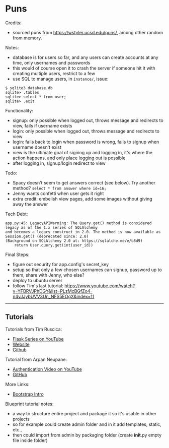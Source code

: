 # Puns

Credits:
- sourced puns from https://wstyler.ucsd.edu/puns/, among other random from memory.

Notes:
- database is for users so far, and any users can create accounts at any time, only usernames and passwords
- this would of course open it to crash the server if someone hit it with creating multiple users, restrict to a few
- use SQL to manage users, in `instance/`, issue:
```
$ sqlite3 database.db
sqlite> .tables
sqlite> select * from user;
sqlite> .exit
```

Functionality:
- signup: only possible when logged out, throws message and redirects to view, fails if username exists
- login: only possible when logged out, throws message and redirects to view
- login: fails back to login when password is wrong, fails to signup when username doesn't exist
- view is the ultimate goal of signing up and logging in, it's where the action happens, and only place logging out is possible
- after logging in, signup/login redirect to view

Todo:
- Spacy doesn't seem to get answers correct (see below). Try another method?
`select * from answer where id=16;`
- Jenny wants confetti when user gets it right
- extra credit: embelish view pages, add some images without giving away the answer

Tech Debt:
```
app.py:45: LegacyAPIWarning: The Query.get() method is considered legacy as of the 1.x series of SQLAlchemy 
and becomes a legacy construct in 2.0. The method is now available as Session.get() (deprecated since: 2.0) 
(Background on SQLAlchemy 2.0 at: https://sqlalche.me/e/b8d9)
    return User.query.get(int(user_id))
```

Final Steps:
- figure out security for app.config's secret_key
- setup so that only a few chosen usernames can signup, password up to them, share with Jenny, who else?
- deploy to ubuntu server
- follow Tim's last tutorial: https://www.youtube.com/watch?v=YFBRVJPhDGY&list=PLzMcBGfZo4-n4vJJybUVV3Un_NFS5EOgX&index=11

---

## Tutorials

Tutorials from Tim Ruscica: 
- [Flask Series on YouTube](https://www.youtube.com/@TechWithTim)
- [Website](https://www.techwithtim.net)
- [Github](https://github.com/techwithtim)

Tutorial from Arpan Neupane:
- [Authentication Video on YouTube](https://www.youtube.com/watch?v=71EU8gnZqZQ)
- [GitHub](https://github.com/arpanneupane19/Python-Flask-Authentication-Tutorial/blob/main/app.py)

More Links:
- [Bootstrap Intro](https://getbootstrap.com/docs/5.3/getting-started/introduction/)

Blueprint tutorial notes:
- a way to structure entire project and package it so it's usable in other projects
- so for example could create admin folder and in it add templates, static, etc.,
- then could import from admin by packaging folder (create __init__.py empty file inside folder)